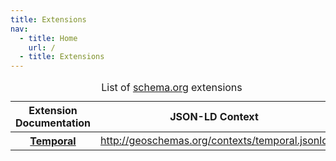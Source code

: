 ```yaml
---
title: Extensions
nav:
  - title: Home 
    url: /
  - title: Extensions
---
```


<div class="table-responsive">
 <table class="table table-striped table-sm">
   <caption>List of <a href="http://schema.org" target="_blank">schema.org</a> extensions</caption>
   <thead>
     <tr>
       <th scope="col">Extension Documentation</th>
       <th scope="col">JSON-LD Context</th>
     </tr>
   </thead>
   <tbody>
     <tr>
       <th scope="row" class="text-nowrap"><a href="/extensions/temporal.html">Temporal</a></th>
       <td class="text-nowrap"><a href="/contexts/temporal.jsonld">http://geoschemas.org/contexts/temporal.jsonld</a></td>
     </tr>
   </tbody>
 </table>
</div>
